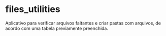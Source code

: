 # files_utilities
Aplicativo para verificar arquivos faltantes e criar pastas com arquivos, de acordo com uma tabela previamente preenchida.
